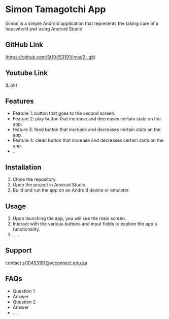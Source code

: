 # Simon Tamagotchi App

Simon is a simple Android application that represents the taking care of a houswhold pwt using Android Studio.

## GitHub Link

(https://github.com/St10453191/imad2-.git)

## Youtube Link

(Link)

## Features

- Feature 1: button that goes to the second screen.
- Feature 2: play button that increase and decreases certain stats on the app.
- feature 3: feed button that increase and decreases certain stats on the app.
- Feature 4: clean button that increase and decreases certain stats on the app.
- ...

## Installation

1. Clone the repository.
2. Open the project in Android Studio.
3. Build and run the app on an Android device or emulator.

## Usage

1. Upon launching the app, you will see the main screen.
2. Interact with the various buttons and input fields to explore the app's functionality.
3. .....


## Support

contact st10453191@vcconnect.edu.za

## FAQs

- Question 1
- Answer
- Question 2
- Answer
- ....
